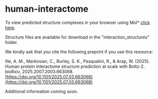 # human-interactome

To view predicted structure complexes in your browser using Mol* [click here](https://structural-interactome.github.io/human-interactome/structure-browser.html).

Structure files are available for download in the "interaction_structures" folder.


We kindly ask that you cite the following preprint if you use this resource: 

Ille, A. M., Markosian, C., Burley, S. K., Pasqualini, R., & Arap, W. (2025). Human protein interactome structure prediction at scale with Boltz-2. bioRxiv, 2025.2007.2003.663068. [https://doi.org/10.1101/2025.07.03.663068](https://doi.org/10.1101/2025.07.03.663068)


Additional information coming soon.


